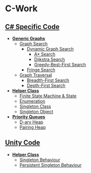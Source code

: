 # C-Work
## [C# Specific Code](CSharpProjectUnity/Assets/_src%20C%23)
- [**Generic Graphs**](CSharpProjectUnity/Assets/_src%20C%23/Generic%20Graphs)
    - [Graph Search](CSharpProjectUnity/Assets/_src%20C%23/Generic%20Graphs/Graph%20Search)
        - [Dynamic Graph Search](CSharpProjectUnity/Assets/_src%20C%23/Generic%20Graphs/Graph%20Search/Dynamic%20Graph%20Searcher%20Algorithms/)
            - [A* Search]()
            - [Dijkstra Search]()
            - [Greedy-Best-First Search]()
        - [Fringe Search](CSharpProjectUnity/Assets/_src%20C%23/Generic%20Graphs/Graph%20Search/FringeSearch.cs)
    - [Graph Traversal](CSharpProjectUnity/Assets/_src%20C%23/Generic%20Graphs/Graph%20Traversal)
        - [Breadth-First Search]()
        - [Depth-First Search]()
- [**Helper Class**]()
    - [Finite State Machine & State]()
    - [Enumeration]()
    - [Singleton Class]()
    - [Singleton Object]()
- [**Priority Queues**]()
    - [D-ary Heap]()
    - [Pairing Heap]()
## [Unity Code]()
- [**Helper Class**]()
    - [Singleton Behaviour]()
    - [Persistent Singleton Behaviour]()
